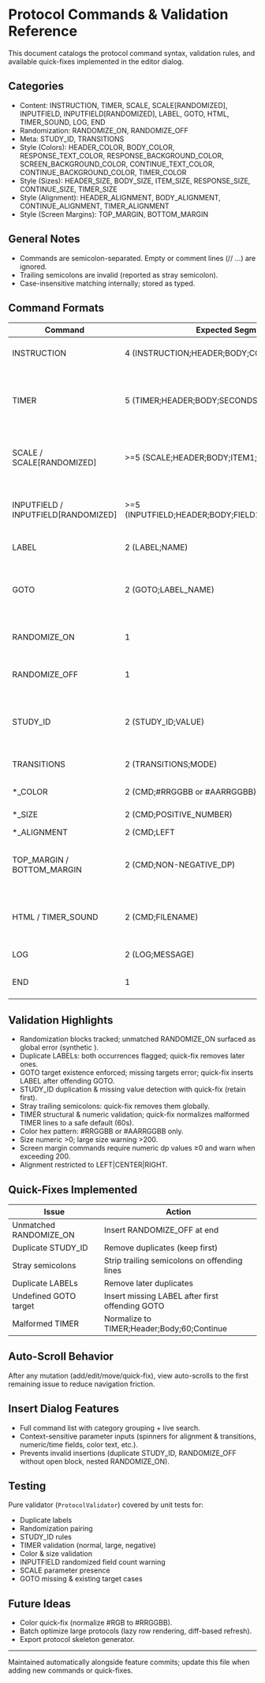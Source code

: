 # Protocol Commands & Validation Reference

This document catalogs the protocol command syntax, validation rules, and available quick-fixes implemented in the editor dialog.

## Categories
- Content: INSTRUCTION, TIMER, SCALE, SCALE[RANDOMIZED], INPUTFIELD, INPUTFIELD[RANDOMIZED], LABEL, GOTO, HTML, TIMER_SOUND, LOG, END
- Randomization: RANDOMIZE_ON, RANDOMIZE_OFF
- Meta: STUDY_ID, TRANSITIONS
- Style (Colors): HEADER_COLOR, BODY_COLOR, RESPONSE_TEXT_COLOR, RESPONSE_BACKGROUND_COLOR, SCREEN_BACKGROUND_COLOR, CONTINUE_TEXT_COLOR, CONTINUE_BACKGROUND_COLOR, TIMER_COLOR
- Style (Sizes): HEADER_SIZE, BODY_SIZE, ITEM_SIZE, RESPONSE_SIZE, CONTINUE_SIZE, TIMER_SIZE
- Style (Alignment): HEADER_ALIGNMENT, BODY_ALIGNMENT, CONTINUE_ALIGNMENT, TIMER_ALIGNMENT
- Style (Screen Margins): TOP_MARGIN, BOTTOM_MARGIN

## General Notes
- Commands are semicolon-separated. Empty or comment lines (// ...) are ignored.
- Trailing semicolons are invalid (reported as stray semicolon).
- Case-insensitive matching internally; stored as typed.

## Command Formats

| Command | Expected Segments | Notes |
|---------|-------------------|-------|
| INSTRUCTION | 4 (INSTRUCTION;HEADER;BODY;CONTINUE) | Exactly 3 semicolons required. |
| TIMER | 5 (TIMER;HEADER;BODY;SECONDS;CONTINUE) | SECONDS must be non-negative integer; >3600 produces warning. |
| SCALE / SCALE[RANDOMIZED] | >=5 (SCALE;HEADER;BODY;ITEM1;ITEM2;...;CONTINUE) | At least one item required; randomization variant just flagged in name. |
| INPUTFIELD / INPUTFIELD[RANDOMIZED] | >=5 (INPUTFIELD;HEADER;BODY;FIELD1;FIELD2;...;CONTINUE) | At least one field; randomized variant warns if <2 fields. |
| LABEL | 2 (LABEL;NAME) | Duplicate names flagged. |
| GOTO | 2 (GOTO;LABEL_NAME) | Missing or undefined target flagged; quick-fix can insert missing LABEL after GOTO. |
| RANDOMIZE_ON | 1 | Cannot nest (only one open block). |
| RANDOMIZE_OFF | 1 | Must close an open RANDOMIZE_ON block. |
| STUDY_ID | 2 (STUDY_ID;VALUE) | Must appear once; duplicate flagged with quick-fix removal. |
| TRANSITIONS | 2 (TRANSITIONS;MODE) | Modes: off, slide, slideleft, fade, dissolve. |
| *_COLOR | 2 (CMD;#RRGGBB or #AARRGGBB) | Hex validation enforced. |
| *_SIZE | 2 (CMD;POSITIVE_NUMBER) | >200 produces warning. |
| *_ALIGNMENT | 2 (CMD;LEFT|CENTER|RIGHT) | Invalid tokens flagged. |
| TOP_MARGIN / BOTTOM_MARGIN | 2 (CMD;NON-NEGATIVE_DP) | Values ≥0 and ≤200 recommended; larger values warn. |
| HTML / TIMER_SOUND | 2 (CMD;FILENAME) | Resource existence checked if resources folder configured. |
| LOG | 2 (LOG;MESSAGE) | Free-form message. |
| END | 1 | Structural terminator (no validation rules). |

## Validation Highlights
- Randomization blocks tracked; unmatched RANDOMIZE_ON surfaced as global error (synthetic <EOF>).
- Duplicate LABELs: both occurrences flagged; quick-fix removes later ones.
- GOTO target existence enforced; missing targets error; quick-fix inserts LABEL after offending GOTO.
- STUDY_ID duplication & missing value detection with quick-fix (retain first).
- Stray trailing semicolons: quick-fix removes them globally.
- TIMER structural & numeric validation; quick-fix normalizes malformed TIMER lines to a safe default (60s).
- Color hex pattern: #RRGGBB or #AARRGGBB only.
- Size numeric >0; large size warning >200.
- Screen margin commands require numeric dp values ≥0 and warn when exceeding 200.
- Alignment restricted to LEFT|CENTER|RIGHT.

## Quick-Fixes Implemented
| Issue | Action |
|-------|--------|
| Unmatched RANDOMIZE_ON | Insert RANDOMIZE_OFF at end |
| Duplicate STUDY_ID | Remove duplicates (keep first) |
| Stray semicolons | Strip trailing semicolons on offending lines |
| Duplicate LABELs | Remove later duplicates |
| Undefined GOTO target | Insert missing LABEL after first offending GOTO |
| Malformed TIMER | Normalize to TIMER;Header;Body;60;Continue |

## Auto-Scroll Behavior
After any mutation (add/edit/move/quick-fix), view auto-scrolls to the first remaining issue to reduce navigation friction.

## Insert Dialog Features
- Full command list with category grouping + live search.
- Context-sensitive parameter inputs (spinners for alignment & transitions, numeric/time fields, color text, etc.).
- Prevents invalid insertions (duplicate STUDY_ID, RANDOMIZE_OFF without open block, nested RANDOMIZE_ON).

## Testing
Pure validator (`ProtocolValidator`) covered by unit tests for:
- Duplicate labels
- Randomization pairing
- STUDY_ID rules
- TIMER validation (normal, large, negative)
- Color & size validation
- INPUTFIELD randomized field count warning
- SCALE parameter presence
- GOTO missing & existing target cases

## Future Ideas
- Color quick-fix (normalize #RGB to #RRGGBB).
- Batch optimize large protocols (lazy row rendering, diff-based refresh).
- Export protocol skeleton generator.

---
Maintained automatically alongside feature commits; update this file when adding new commands or quick-fixes.
